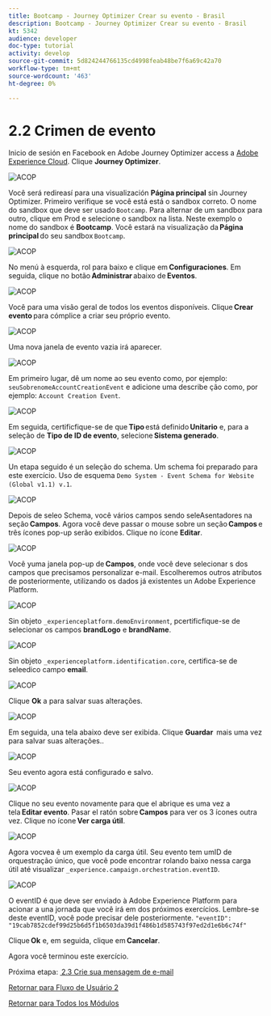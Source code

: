 ```yaml
---
title: Bootcamp - Journey Optimizer Crear su evento - Brasil
description: Bootcamp - Journey Optimizer Crear su evento - Brasil
kt: 5342
audience: developer
doc-type: tutorial
activity: develop
source-git-commit: 5d824244766135cd4998feab48be7f6a69c42a70
workflow-type: tm+mt
source-wordcount: '463'
ht-degree: 0%

---
```


# 2.2 Crimen de evento

Inicio de sesión en Facebook en Adobe Journey Optimizer access a [Adobe Experience Cloud](https://experience.adobe.com). Clique **Journey Optimizer**.

![ACOP](./images/acophome.png)

Você será redireasí para una visualización **Página principal** sin Journey Optimizer. Primeiro verifique se você está está o sandbox correto. O nome do sandbox que deve ser usado `Bootcamp`. Para alternar de um sandbox para outro, clique em Prod e selecione o sandbox na lista. Neste exemplo o nome do sandbox é **Bootcamp**. Você estará na visualização da **Página principal** do seu sandbox `Bootcamp`.

![ACOP](./images/acoptriglp.png)

No menú à esquerda, rol para baixo e clique em **Configuraciones**. Em seguida, clique no botão **Administrar** abaixo de **Eventos**.

![ACOP](./images/acopmenu.png)

Você para uma visão geral de todos los eventos disponíveis. Clique **Crear evento** para cómplice a criar seu próprio evento.

![ACOP](./images/emptyevent.png)

Uma nova janela de evento vazia irá aparecer.

![ACOP](./images/emptyevent1.png)

Em primeiro lugar, dê um nome ao seu evento como, por ejemplo: `seuSobrenomeAccountCreationEvent` e adicione uma describe ção como, por ejemplo: `Account Creation Event`.

![ACOP](./images/eventdescription.png)

Em seguida, certificfique-se de que **Tipo** está definido **Unitario** e, para a seleção de **Tipo de ID de evento**, selecione **Sistema generado**.

![ACOP](./images/eventidtype.png)

Un etapa seguido é un seleção do schema. Um schema foi preparado para este exercício. Uso de esquema `Demo System - Event Schema for Website (Global v1.1) v.1`.

![ACOP](./images/eventschema.png)

Depois de seleo Schema, você vários campos sendo seleAsentadores na seção **Campos**. Agora você deve passar o mouse sobre un seção **Campos** e três ícones pop-up serão exibidos. Clique no ícone **Editar**.

![ACOP](./images/eventpayload.png)

Você yuma janela pop-up de **Campos**, onde você deve selecionar s dos campos que precisamos personalizar e-mail. Escolheremos outros atributos de posteriormente, utilizando os dados já existentes un Adobe Experience Platform.

![ACOP](./images/eventfields.png)

Sin objeto `_experienceplatform.demoEnvironment`, pcertificfique-se de selecionar os campos **brandLogo** e **brandName**.

![ACOP](./images/eventpayloadbr.png)

Sin objeto `_experienceplatform.identification.core`, certifica-se de seleedico campo **email**.

![ACOP](./images/eventpayloadbrid.png)

Clique **Ok** a para salvar suas alterações.

![ACOP](./images/saveok.png)

Em seguida, una tela abaixo deve ser exibida. Clique **Guardar**  mais uma vez para salvar suas alterações..

![ACOP](./images/eventsave.png)

Seu evento agora está configurado e salvo.

![ACOP](./images/eventdone.png)

Clique no seu evento novamente para que el abrique es uma vez a tela **Editar evento**. Pasar el ratón sobre **Campos** para ver os 3 ícones outra vez. Clique no ícone **Ver carga útil**.

![ACOP](./images/viewevent.png)

Agora vocvea ê um exemplo da carga útil.
Seu evento tem umID de orquestração único, que você pode encontrar rolando baixo nessa carga útil até visualizar `_experience.campaign.orchestration.eventID`.

![ACOP](./images/payloadeventID.png)

O eventID é que deve ser enviado à Adobe Experience Platform para acionar a una jornada que você irá em dos próximos exercícios. Lembre-se deste eventID, você pode precisar dele posteriormente.
`"eventID": "19cab7852cdef99d25b6d5f1b6503da39d1f486b1d585743f97ed2d1e6b6c74f"`

Clique **Ok** e, em seguida, clique em **Cancelar**.

Agora você terminou este exercício.

Próxima etapa: [ 2.3 Crie sua mensagem de e-mail](./ex3.md)

[Retornar para Fluxo de Usuário 2](./uc2.md)

[Retornar para Todos los Módulos](../../overview.md)
